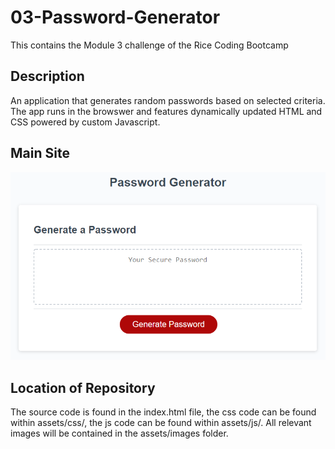 # 03-Password-Generator
This contains the Module 3 challenge of the Rice Coding Bootcamp

## Description

An application that generates random passwords based on selected criteria. The app runs in the browswer and features dynamically updated HTML and CSS powered by custom Javascript. 

## Main Site

![Main Site](assets/images/main-site.png)

## Location of Repository

The source code is found in the index.html file, the css code can be found within assets/css/, the js code can be found within assets/js/. All relevant images will be contained in the assets/images folder. 
